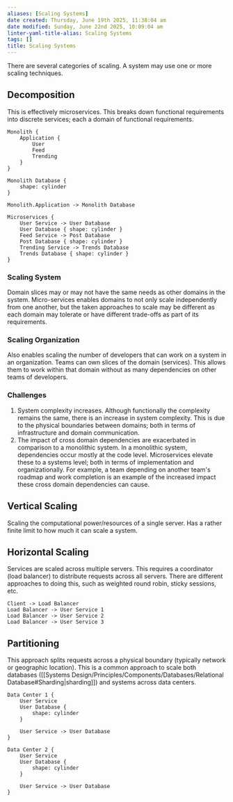 ```yaml
---
aliases: [Scaling Systems]
date created: Thursday, June 19th 2025, 11:38:04 am
date modified: Sunday, June 22nd 2025, 10:09:04 am
linter-yaml-title-alias: Scaling Systems
tags: []
title: Scaling Systems
---
```


There are several categories of scaling. A system may use one or more scaling techniques.

## Decomposition

This is effectively microservices. This breaks down functional requirements into discrete services; each a domain of functional requirements.

```d2
Monolith {
	Application {
		User
		Feed
		Trending
	}
}

Monolith Database {
	shape: cylinder
}

Monolith.Application -> Monolith Database

Microservices {
	User Service -> User Database
	User Database { shape: cylinder }
	Feed Service -> Post Database
	Post Database { shape: cylinder }
	Trending Service -> Trends Database
	Trends Database { shape: cylinder }
}
```

### Scaling System

Domain slices may or may not have the same needs as other domains in the system. Micro-services enables domains to not only scale independently from one another, but the taken approaches to scale may be different as each domain may tolerate or have different trade-offs as part of its requirements.

### Scaling Organization

Also enables scaling the number of developers that can work on a system in an organization. Teams can own slices of the domain (services). This allows them to work within that domain without as many dependencies on other teams of developers.

### Challenges

1. System complexity increases. Although functionally the complexity remains the same, there is an increase in system complexity. This is due to the physical boundaries between domains; both in terms of infrastructure and domain communication.
2. The impact of cross domain dependencies are exacerbated in comparison to a monolithic system. In a monolithic system, dependencies occur mostly at the code level. Microservices elevate these to a systems level; both in terms of implementation and organizationally. For example, a team depending on another team's roadmap and work completion is an example of the increased impact these cross domain dependencies can cause.

## Vertical Scaling

Scaling the computational power/resources of a single server. Has a rather finite limit to how much it can scale a system.

## Horizontal Scaling

Services are scaled across multiple servers. This requires a coordinator (load balancer) to distribute requests across all servers. There are different approaches to doing this, such as weighted round robin, sticky sessions, etc.

```d2
Client -> Load Balancer
Load Balancer -> User Service 1
Load Balancer -> User Service 2
Load Balancer -> User Service 3
```

## Partitioning

This approach splits requests across a physical boundary (typically network or geographic location). This is a common approach to scale both databases ([[Systems Design/Principles/Components/Databases/Relational Database#Sharding|sharding]]) and systems across data centers.

```d2
Data Center 1 {
	User Service
	User Database {
		shape: cylinder
	}
	
	User Service -> User Database
}

Data Center 2 {
	User Service
	User Database {
		shape: cylinder
	}
	
	User Service -> User Database
}
```
